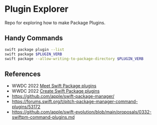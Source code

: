 # Plugin Explorer


Repo for exploring how to make Package Plugins.
            
## Handy Commands

```bash
swift package plugin --list
swift package $PLUGIN_VERB
swift package --allow-writing-to-package-directory $PLUGIN_VERB
```

            
## References
- WWDC 2022 [Meet Swift Package plugins](https://developer.apple.com/videos/play/wwdc2022/110359)
- WWDC 2022 [Create Swift Package plugins](https://developer.apple.com/videos/play/wwdc2022/110401/)
- https://github.com/apple/swift-package-manager/
- https://forums.swift.org/t/pitch-package-manager-command-plugins/53172
- https://github.com/apple/swift-evolution/blob/main/proposals/0332-swiftpm-command-plugins.md
                                        
                                           
